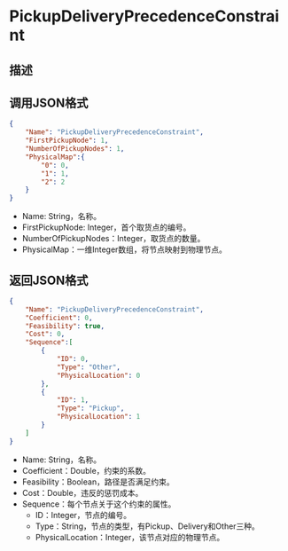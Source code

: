 # PickupDeliveryPrecedenceConstraint

## 描述

## 调用JSON格式

```json
{
	"Name": "PickupDeliveryPrecedenceConstraint",
	"FirstPickupNode": 1,
	"NumberOfPickupNodes": 1,
	"PhysicalMap":{
		"0": 0,
		"1": 1,
		"2": 2
	}
}
```
* Name: String，名称。
* FirstPickupNode: Integer，首个取货点的编号。
* NumberOfPickupNodes：Integer，取货点的数量。
* PhysicalMap：一维Integer数组，将节点映射到物理节点。


## 返回JSON格式

```json
{
	"Name": "PickupDeliveryPrecedenceConstraint",
	"Coefficient": 0,
	"Feasibility": true,
	"Cost": 0,
	"Sequence":[
		{
			"ID": 0,
			"Type": "Other",
			"PhysicalLocation": 0
		},
		{
			"ID": 1,
			"Type": "Pickup",
			"PhysicalLocation": 1
		}
	]
}
```

* Name: String，名称。
* Coefficient：Double，约束的系数。
* Feasibility：Boolean，路径是否满足约束。
* Cost：Double，违反的惩罚成本。
* Sequence：每个节点关于这个约束的属性。
	+ ID：Integer，节点的编号。
	+ Type：String，节点的类型，有Pickup、Delivery和Other三种。
	+ PhysicalLocation：Integer，该节点对应的物理节点。


